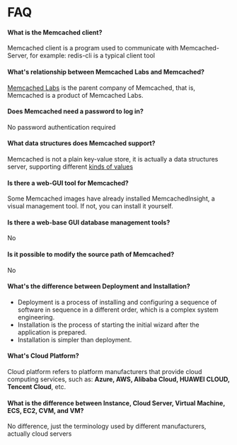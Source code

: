 # FAQ

#### What is the Memcached client?

Memcached client is a program used to communicate with Memcached-Server, for example: redis-cli is a typical client tool

#### What's relationship between Memcached Labs and Memcached?

[Memcached Labs](https://redislabs.com/) is the parent company of Memcached, that is, Memcached is a product of Memcached Labs.

#### Does Memcached need a password to log in?

No password authentication required

#### What data structures does Memcached support?

Memcached is not a plain key-value store, it is actually a data structures server, supporting different [kinds of values](https://redis.io/topics/data-types-intro)

#### Is there a web-GUI tool for Memcached?

Some Memcached images have already installed MemcachedInsight, a visual management tool. If not, you can install it yourself.

#### Is there a web-base GUI database management tools?

No

#### Is it possible to modify the source path of Memcached?

No

#### What's the difference between Deployment and Installation?

- Deployment is a process of installing and configuring a sequence of software in sequence in a different order, which is a complex system engineering.  
- Installation is the process of starting the initial wizard after the application is prepared.  
- Installation is simpler than deployment. 

#### What's Cloud Platform?

Cloud platform refers to platform manufacturers that provide cloud computing services, such as: **Azure, AWS, Alibaba Cloud, HUAWEI CLOUD, Tencent Cloud**, etc.

#### What is the difference between Instance, Cloud Server, Virtual Machine, ECS, EC2, CVM, and VM?

No difference, just the terminology used by different manufacturers, actually cloud servers